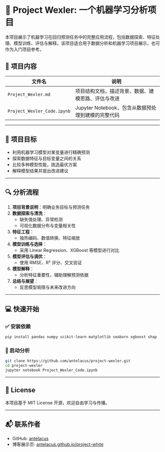 # 🧠 Project Wexler: 一个机器学习分析项目

本项目展示了机器学习在回归预测任务中的完整应用流程，包括数据探索、特征处理、模型训练、评估与解释。该项目适合用于数据分析和机器学习项目展示，也可作为入门项目参考。

## 📂 项目内容

| 文件名 | 说明 |
|--------|------|
| `Project_Wexler.md` | 项目结构文档，描述背景、数据、建模思路、评估与改进 |
| `Project_Wexler_Code.ipynb` | Jupyter Notebook，包含从数据预处理到建模的完整代码 |

---

## 🎯 项目目标

- 利用机器学习模型对某变量进行精确预测
- 探索数据特征与目标变量之间的关系
- 比较多种模型性能，挑选最优方案
- 解释模型结果并提出改进建议

---

## 🔍 分析流程

1. **项目背景说明**：明确业务目标与预测任务
2. **数据探索与清洗**：
   - 缺失值处理、异常检测
   - 可视化数据分布与变量相关性
3. **特征工程**：
   - 独热编码、数值转换、特征缩放
4. **模型训练与选择**：
   - 采用 Linear Regression、XGBoost 等模型进行对比
5. **模型评估与调优**：
   - 使用 RMSE、R² 评分、交叉验证
6. **模型解释**：
   - 分析特征重要性，辅助理解预测依据
7. **总结与展望**：
   - 反思模型局限与未来改进方向

---

## 💻 快速开始

### ✅ 安装依赖

```bash
pip install pandas numpy scikit-learn matplotlib seaborn xgboost shap
```

### 🚀 启动分析

```bash
git clone https://github.com/antelacus/project-wexler.git
cd project-wexler
jupyter notebook Project_Wexler_Code.ipynb
```

---

## 📘 License

本项目基于 MIT License 开源，欢迎自由学习与传播。

---

## 📬 联系作者

- GitHub: [antelacus](https://github.com/antelacus)
- 博客展示页: [antelacus.github.io/project-white](https://antelacus.github.io/project-white)
